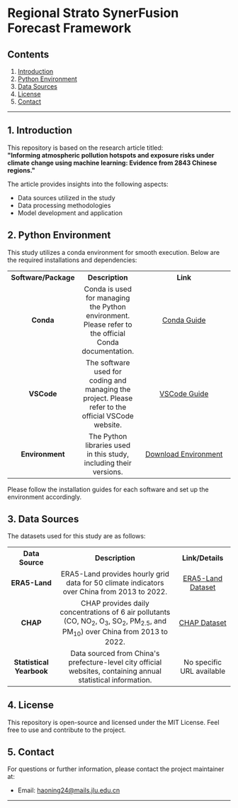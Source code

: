 # Regional Strato SynerFusion Forecast Framework

## Contents

1. [Introduction](#1-introduction)
2. [Python Environment](#2-python-environment)
3. [Data Sources](#3-data-sources)
4. [License](#4-license)
5. [Contact](#5-contact)

---

<a id="1-introduction"></a>
## 1. Introduction

This repository is based on the research article titled:  
**"Informing atmospheric pollution hotspots and exposure risks under climate change using machine learning: Evidence from 2843 Chinese regions."**

The article provides insights into the following aspects:
- Data sources utilized in the study
- Data processing methodologies
- Model development and application

<a id="2-python-environment"></a>
## 2. Python Environment

This study utilizes a conda environment for smooth execution. Below are the required installations and dependencies:

<table style="width: 100%;">
  <tr>
    <th style="text-align: center;">Software/Package</th>
    <th style="text-align: center;">Description</th>
    <th style="text-align: center; width: 400px;">Link</th>
  </tr>
  <tr>
    <td style="text-align: center;"><strong>Conda</strong></td>
    <td style="text-align: center;">Conda is used for managing the Python environment. Please refer to the official Conda documentation.</td>
    <td style="text-align: center;"><a href="https://www.anaconda.com/docs/tools/anaconda-org/user-guide/main">Conda Guide</a></td>
  </tr>
  <tr>
    <td style="text-align: center;"><strong>VSCode</strong></td>
    <td style="text-align: center;">The software used for coding and managing the project. Please refer to the official VSCode website.</td>
    <td style="text-align: center;"><a href="https://code.visualstudio.com/docs">VSCode Guide</a></td>
  </tr>
  <tr>
    <td style="text-align: center;"><strong>Environment</strong></td>
    <td style="text-align: center;">The Python libraries used in this study, including their versions.</td>
    <td style="text-align: center;"><a href="https://github.com/Hard-working-HN/Regional-Strato-SynerFusion-Forecast-Framework/blob/50dcf36d55c58d64ed25f745b87f5da8d7828b51/HN_Environment.yml">Download Environment</a></td>
  </tr>
</table>

Please follow the installation guides for each software and set up the environment accordingly.

<a id="3-data-sources"></a>
## 3. Data Sources

The datasets used for this study are as follows:

<table style="width: 100%;">
  <tr>
    <th style="text-align: center;">Data Source</th>
    <th style="text-align: center;">Description</th>
    <th style="text-align: center;">Link/Details</th>
  </tr>
  <tr>
    <td style="text-align: center;"><strong>ERA5-Land</strong></td>
    <td style="text-align: center;">ERA5-Land provides hourly grid data for 50 climate indicators over China from 2013 to 2022.</td>
    <td style="text-align: center;"><a href="https://cds.climate.copernicus.eu/datasets/reanalysis-era5-land?tab=overview">ERA5-Land Dataset</a></td>
  </tr>
  <tr>
    <td style="text-align: center;"><strong>CHAP</strong></td>
    <td style="text-align: center;">CHAP provides daily concentrations of 6 air pollutants (CO, NO<sub>2</sub>, O<sub>3</sub>, SO<sub>2</sub>, PM<sub>2.5</sub>, and PM<sub>10</sub>) over China from 2013 to 2022.</td>
    <td style="text-align: center;"><a href="https://weijing-rs.github.io/product.html">CHAP Dataset</a></td>
  </tr>
  <tr>
    <td style="text-align: center;"><strong>Statistical Yearbook</strong></td>
    <td style="text-align: center;">Data sourced from China's prefecture-level city official websites, containing annual statistical information.</td>
    <td style="text-align: center;">No specific URL available</td>
  </tr>
</table>

<a id="4-license"></a>
## 4. License

This repository is open-source and licensed under the MIT License. Feel free to use and contribute to the project.

<a id="5-contact"></a>
## 5. Contact

For questions or further information, please contact the project maintainer at:  
- Email: [haoning24@mails.jlu.edu.cn](mailto:haoning24@mails.jlu.edu.cn)

---
